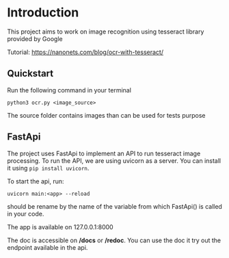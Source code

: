 # Introduction

This project aims to work on image recognition using tesseract library provided by Google

Tutorial: https://nanonets.com/blog/ocr-with-tesseract/

## Quickstart

Run the following command in your terminal

```
python3 ocr.py <image_source>
```

The source folder contains images than can be used for tests purpose

## FastApi

The project uses FastApi to implement an API to run tesseract image processing. To run the API, we are using uvicorn as a server. You can install it using `pip install uvicorn`.

To start the api, run:

```
uvicorn main:<app> --reload
```

<app> should be rename by the name of the variable from which FastApi() is called in your code.

The app is available on 127.0.0.1:8000

The doc is accessible on **/docs** or **/redoc**. You can use the doc it try out the endpoint available in the api.
